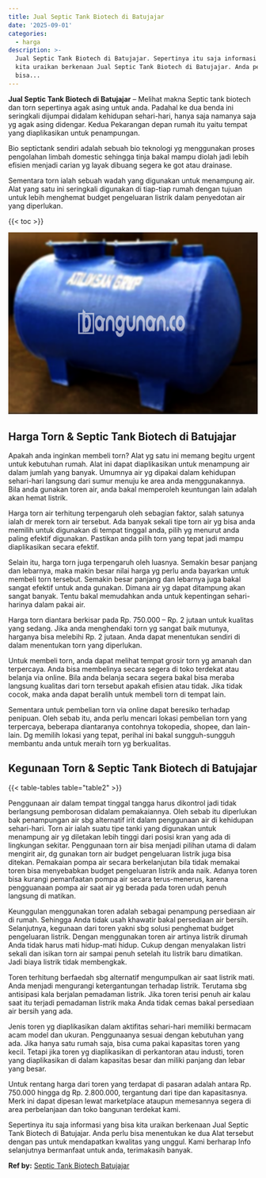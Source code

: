 ```yaml
---
title: Jual Septic Tank Biotech di Batujajar
date: '2025-09-01'
categories:
  - harga
description: >-
  Jual Septic Tank Biotech di Batujajar. Sepertinya itu saja informasi yang bisa
  kita uraikan berkenaan Jual Septic Tank Biotech di Batujajar. Anda perlu
  bisa...
---
```


**Jual Septic Tank Biotech di Batujajar** – Melihat makna Septic tank biotech dan torn sepertinya agak asing untuk anda. Padahal ke dua benda ini seringkali dijumpai didalam kehidupan sehari-hari, hanya saja namanya saja yg agak asing didengar. Kedua Pekarangan depan rumah itu yaitu tempat yang diaplikasikan untuk penampungan.

Bio septictank sendiri adalah sebuah bio teknologi yg menggunakan proses pengolahan limbah domestic sehingga tinja bakal mampu diolah jadi lebih efisien menjadi carian yg layak dibuang segera ke got atau drainase.

Sementara torn ialah sebuah wadah yang digunakan untuk menampung air. Alat yang satu ini seringkali digunakan di tiap-tiap rumah dengan tujuan untuk lebih menghemat budget pengeluaran listrik dalam penyedotan air yang diperlukan.

{{< toc >}}

![Jual Septic Tank Biotech di Batujajar](/images/jual-bio-septictank-09.png)

## Harga Torn & Septic Tank Biotech di Batujajar

Apakah anda inginkan membeli torn? Alat yg satu ini memang begitu urgent untuk kebutuhan rumah. Alat ini dapat diaplikasikan untuk menampung air dalam jumlah yang banyak. Umumnya air yg dipakai dalam kehidupan sehari-hari langsung dari sumur menuju ke area anda menggunakannya. Bila anda gunakan toren air, anda bakal memperoleh keuntungan lain adalah akan hemat listrik.

Harga torn air terhitung terpengaruh oleh sebagian faktor, salah satunya ialah dr merek torn air tersebut. Ada banyak sekali tipe torn air yg bisa anda memilih untuk digunakan di tempat tinggal anda, pilih yg menurut anda paling efektif digunakan. Pastikan anda pilih torn yang tepat jadi mampu diaplikasikan secara efektif.

Selain itu, harga torn juga terpengaruh oleh luasnya. Semakin besar panjang dan lebarnya, maka makin besar nilai harga yg perlu anda bayarkan untuk membeli torn tersebut. Semakin besar panjang dan lebarnya juga bakal sangat efektif untuk anda gunakan. Dimana air yg dapat ditampung akan sangat banyak. Tentu bakal memudahkan anda untuk kepentingan sehari-harinya dalam pakai air.

Harga torn diantara berkisar pada Rp. 750.000 – Rp. 2 jutaan untuk kualitas yang sedang. Jika anda menghendaki torn yg sangat baik mutunya, harganya bisa melebihi Rp. 2 jutaan. Anda dapat menentukan sendiri di dalam menentukan torn yang diperlukan.

Untuk membeli torn, anda dapat melihat tempat grosir torn yg amanah dan terpercaya. Anda bisa membelinya secara segera di toko terdekat atau belanja via online. Bila anda belanja secara segera bakal bisa meraba langsung kualitas dari torn tersebut apakah efisien atau tidak. Jika tidak cocok, maka anda dapat beralih untuk membeli torn di tempat lain.

Sementara untuk pembelian torn via online dapat beresiko terhadap penipuan. Oleh sebab itu, anda perlu mencari lokasi pembelian torn yang terpercaya, beberapa diantaranya contohnya tokopedia, shopee, dan lain-lain. Dg memilih lokasi yang tepat, perihal ini bakal sungguh-sungguh membantu anda untuk meraih torn yg berkualitas.

## Kegunaan Torn & Septic Tank Biotech di Batujajar

{{< table-tables table="table2" >}}

Penggunaan air dalam tempat tinggal tangga harus dikontrol jadi tidak berlangsung pemborosan didalam pemakaiannya. Oleh sebab itu diperlukan bak penampungan air sbg alternatif irit dalam penggunaan air di kehidupan sehari-hari. Torn air ialah suatu tipe tanki yang digunakan untuk menampung air yg diletakan lebih tinggi dari posisi kran yang ada di lingkungan sekitar. Penggunaan torn air bisa menjadi pilihan utama di dalam mengirit air, dg gunakan torn air budget pengeluaran listrik juga bisa ditekan. Pemakaian pompa air secara berkelanjutan bila tidak memakai toren bisa menyebabkan budget pengeluaran listrik anda naik. Adanya toren bisa kurangi pemanfaatan pompa air secara terus-menerus, karena pengguanaan pompa air saat air yg berada pada toren udah penuh langsung di matikan.

Keunggulan menggunakan toren adalah sebagai penampung persediaan air di rumah. Sehingga Anda tidak usah khawatir bakal persediaan air bersih. Selanjutnya, kegunaan dari toren yakni sbg solusi penghemat budget pengeluaran listrik. Dengan menggunakan toren air artinya listrik dirumah Anda tidak harus mati hidup-mati hidup. Cukup dengan menyalakan listri sekali dan isikan torn air sampai penuh setelah itu listrik baru dimatikan. Jadi biaya listrik tidak membengkak.

Toren terhitung berfaedah sbg alternatif mengumpulkan air saat listrik mati. Anda menjadi mengurangi ketergantungan terhadap listrik. Terutama sbg antisipasi kala berjalan pemadaman listrik. Jika toren terisi penuh air kalau saat itu terjadi pemadaman listrik maka Anda tidak cemas bakal persediaan air bersih yang ada.

Jenis toren yg diaplikasikan dalam aktifitas sehari-hari memiliki bermacam acam model dan ukuran. Penggunaanya sesuai dengan kebutuhan yang ada. Jika hanya satu rumah saja, bisa cuma pakai kapasitas toren yang kecil. Tetapi jika toren yg diaplikasikan di perkantoran atau industi, toren yang diaplikasikan di dalam kapasitas besar dan miliki panjang dan lebar yang besar.

Untuk rentang harga dari toren yang terdapat di pasaran adalah antara Rp. 750.000 hingga dg Rp. 2.800.000, tergantung dari tipe dan kapasitasnya. Merk ini dapat dipesan lewat marketplace ataupun memesannya segera di area perbelanjaan dan toko bangunan terdekat kami.

Sepertinya itu saja informasi yang bisa kita uraikan berkenaan Jual Septic Tank Biotech di Batujajar. Anda perlu bisa menentukan ke dua Alat tersebut dengan pas untuk mendapatkan kwalitas yang unggul. Kami berharap Info selanjutnya bermanfaat untuk anda, terimakasih banyak.

**Ref by:** [Septic Tank Biotech Batujajar](https://id.wikipedia.org/wiki/Septic)
